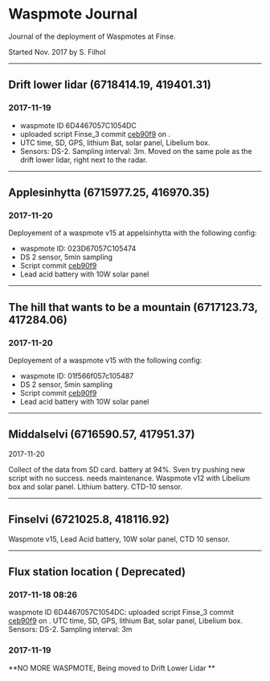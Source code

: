# Waspmote Journal

Journal of the deployment of Waspmotes at Finse. 

Started Nov. 2017 by S. Filhol

------

## Drift lower lidar (6718414.19, 419401.31) 

### 2017-11-19

- waspmote ID 6D4467057C1054DC 
- uploaded script Finse_3 commit  [ceb90f9](https://github.com/spectraphilic/wasp_sketches/commit/ceb90f985209c339bfe596dd1aee61f71033df72) on . 
- UTC time, SD, GPS, lithium Bat, solar panel, Libelium box. 
- Sensors: DS-2. Sampling interval: 3m. Moved on the same pole as the drift lower lidar, right next to the radar. 



------

## Applesinhytta (6715977.25, 416970.35)	

### 2017-11-20

Deployement of a waspmote v15 at appelsinhytta with the following config:

- waspmote ID: 023D67057C105474
- DS 2 sensor, 5min sampling
- Script commit [ceb90f9](https://github.com/spectraphilic/wasp_sketches/commit/ceb90f985209c339bfe596dd1aee61f71033df72)
- Lead acid battery with 10W solar panel



------

## The hill that wants to be a mountain (6717123.73, 417284.06)

### 2017-11-20

Deployement of a waspmote v15 with the following config:

- waspmote ID: 01f566f057c105487
- DS 2 sensor, 5min sampling
- Script commit [ceb90f9](https://github.com/spectraphilic/wasp_sketches/commit/ceb90f985209c339bfe596dd1aee61f71033df72)
- Lead acid battery with 10W solar panel

------

## Middalselvi (6716590.57, 417951.37)

2017-11-20

Collect of the data from SD card. battery at 94%. Sven try pushing new script with no success. needs maintenance. Waspmote v12 with Libelium box and solar panel. Lithium battery. CTD-10 sensor.



------

## Finselvi (6721025.8, 418116.92)

Waspmote v15, Lead Acid battery, 10W solar panel, CTD 10 sensor.



------

## Flux station location ( Deprecated)

### 2017-11-18 08:26

waspmote ID 6D4467057C1054DC: uploaded script Finse_3 commit  [ceb90f9](https://github.com/spectraphilic/wasp_sketches/commit/ceb90f985209c339bfe596dd1aee61f71033df72) on . UTC time, SD, GPS, lithium Bat, solar panel, Libelium box. Sensors: DS-2. Sampling interval: 3m

### 2017-11-19

**NO MORE WASPMOTE, Being moved to Drift Lower Lidar **